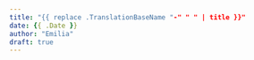 ```yaml
---
title: "{{ replace .TranslationBaseName "-" " " | title }}"
date: {{ .Date }}
author: "Emilia"
draft: true
---
```

